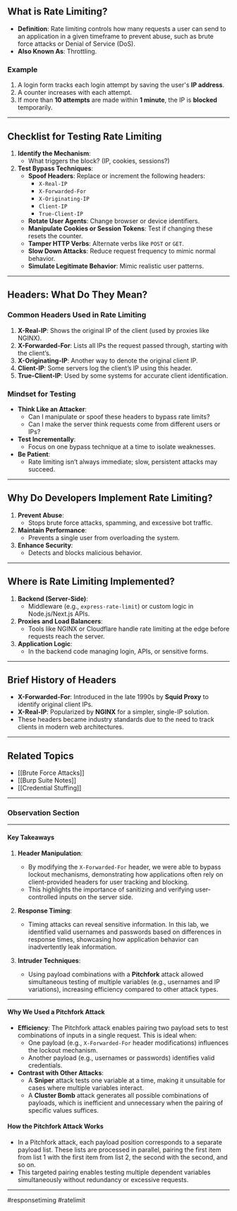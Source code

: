 
## What is Rate Limiting?
- **Definition**: Rate limiting controls how many requests a user can send to an application in a given timeframe to prevent abuse, such as brute force attacks or Denial of Service (DoS).
- **Also Known As**: Throttling.

### Example
1. A login form tracks each login attempt by saving the user's **IP address**.
2. A counter increases with each attempt.
3. If more than **10 attempts** are made within **1 minute**, the IP is **blocked** temporarily.

---

## Checklist for Testing Rate Limiting
1. **Identify the Mechanism**:
   - What triggers the block? (IP, cookies, sessions?)
2. **Test Bypass Techniques**:
   - **Spoof Headers**: Replace or increment the following headers:
     - `X-Real-IP`
     - `X-Forwarded-For`
     - `X-Originating-IP`
     - `Client-IP`
     - `True-Client-IP`
   - **Rotate User Agents**: Change browser or device identifiers.
   - **Manipulate Cookies or Session Tokens**: Test if changing these resets the counter.
   - **Tamper HTTP Verbs**: Alternate verbs like `POST` or `GET`.
   - **Slow Down Attacks**: Reduce request frequency to mimic normal behavior.
   - **Simulate Legitimate Behavior**: Mimic realistic user patterns.

---

## Headers: What Do They Mean?

### Common Headers Used in Rate Limiting
1. **X-Real-IP**: Shows the original IP of the client (used by proxies like NGINX).
2. **X-Forwarded-For**: Lists all IPs the request passed through, starting with the client’s.
3. **X-Originating-IP**: Another way to denote the original client IP.
4. **Client-IP**: Some servers log the client’s IP using this header.
5. **True-Client-IP**: Used by some systems for accurate client identification.

### Mindset for Testing
- **Think Like an Attacker**:
  - Can I manipulate or spoof these headers to bypass rate limits?
  - Can I make the server think requests come from different users or IPs?
- **Test Incrementally**:
  - Focus on one bypass technique at a time to isolate weaknesses.
- **Be Patient**:
  - Rate limiting isn’t always immediate; slow, persistent attacks may succeed.

---

## Why Do Developers Implement Rate Limiting?

1. **Prevent Abuse**:
   - Stops brute force attacks, spamming, and excessive bot traffic.
2. **Maintain Performance**:
   - Prevents a single user from overloading the system.
3. **Enhance Security**:
   - Detects and blocks malicious behavior.

---

## Where is Rate Limiting Implemented?

1. **Backend (Server-Side)**:
   - Middleware (e.g., `express-rate-limit`) or custom logic in Node.js/Next.js APIs.
2. **Proxies and Load Balancers**:
   - Tools like NGINX or Cloudflare handle rate limiting at the edge before requests reach the server.
3. **Application Logic**:
   - In the backend code managing login, APIs, or sensitive forms.

---

## Brief History of Headers
- **X-Forwarded-For**: Introduced in the late 1990s by **Squid Proxy** to identify original client IPs.
- **X-Real-IP**: Popularized by **NGINX** for a simpler, single-IP solution.
- These headers became industry standards due to the need to track clients in modern web architectures.

---

## Related Topics
- [[Brute Force Attacks]]
- [[Burp Suite Notes]]
- [[Credential Stuffing]]

---

### **Observation Section**

---

#### **Key Takeaways**

1. **Header Manipulation**:
    
    - By modifying the `X-Forwarded-For` header, we were able to bypass lockout mechanisms, demonstrating how applications often rely on client-provided headers for user tracking and blocking.
    - This highlights the importance of sanitizing and verifying user-controlled inputs on the server side.
2. **Response Timing**:
    
    - Timing attacks can reveal sensitive information. In this lab, we identified valid usernames and passwords based on differences in response times, showcasing how application behavior can inadvertently leak information.
3. **Intruder Techniques**:
    
    - Using payload combinations with a **Pitchfork** attack allowed simultaneous testing of multiple variables (e.g., usernames and IP variations), increasing efficiency compared to other attack types.

---

#### **Why We Used a Pitchfork Attack**

- **Efficiency**: The Pitchfork attack enables pairing two payload sets to test combinations of inputs in a single request. This is ideal when:
    - One payload (e.g., `X-Forwarded-For` header modifications) influences the lockout mechanism.
    - Another payload (e.g., usernames or passwords) identifies valid credentials.
- **Contrast with Other Attacks**:
    - A **Sniper** attack tests one variable at a time, making it unsuitable for cases where multiple variables interact.
    - A **Cluster Bomb** attack generates all possible combinations of payloads, which is inefficient and unnecessary when the pairing of specific values suffices.

#### **How the Pitchfork Attack Works**

- In a Pitchfork attack, each payload position corresponds to a separate payload list. These lists are processed in parallel, pairing the first item from list 1 with the first item from list 2, the second with the second, and so on.
- This targeted pairing enables testing multiple dependent variables simultaneously without redundancy or excessive requests.

---

#responsetiming #ratelimit
